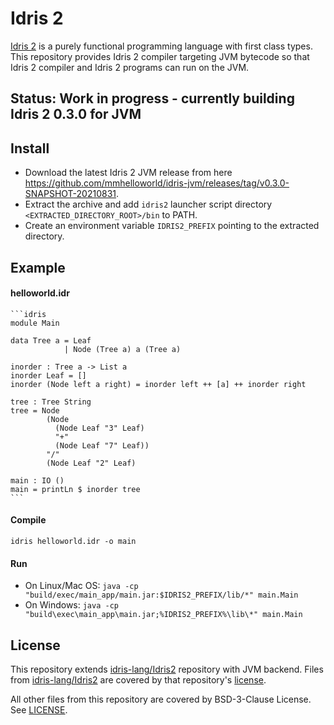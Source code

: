 Idris 2
=======

[Idris 2](https://idris-lang.org/) is a purely functional programming language
with first class types. This repository provides Idris 2 compiler targeting JVM bytecode so that Idris 2 compiler and Idris 2 programs can run on the JVM.

## Status: Work in progress - currently building Idris 2 0.3.0 for JVM

## Install

* Download the latest Idris 2 JVM release from here https://github.com/mmhelloworld/idris-jvm/releases/tag/v0.3.0-SNAPSHOT-20210831.
* Extract the archive and add `idris2` launcher script directory `<EXTRACTED_DIRECTORY_ROOT>/bin` to PATH.
* Create an environment variable `IDRIS2_PREFIX` pointing to the extracted directory.

## Example

#### helloworld.idr

    ```idris
    module Main

    data Tree a = Leaf
                | Node (Tree a) a (Tree a)

    inorder : Tree a -> List a
    inorder Leaf = []
    inorder (Node left a right) = inorder left ++ [a] ++ inorder right

    tree : Tree String
    tree = Node
            (Node
              (Node Leaf "3" Leaf)
              "+"
              (Node Leaf "7" Leaf))
            "/"
            (Node Leaf "2" Leaf)

    main : IO ()
    main = printLn $ inorder tree
    ```

#### Compile

`idris helloworld.idr -o main`

#### Run

* On Linux/Mac OS:  `java -cp "build/exec/main_app/main.jar:$IDRIS2_PREFIX/lib/*" main.Main`
* On Windows:  `java -cp "build\exec\main_app\main.jar;%IDRIS2_PREFIX%\lib\*" main.Main`

## License
This repository extends [idris-lang/Idris2](https://github.com/idris-lang/Idris2) repository with JVM backend. Files from [idris-lang/Idris2](https://github.com/idris-lang/Idris2) are covered by that repository's [license](https://github.com/idris-lang/Idris2/blob/main/LICENSE).

All other files from this repository are covered by BSD-3-Clause License. See [LICENSE](IDRIS2-LICENSE).
